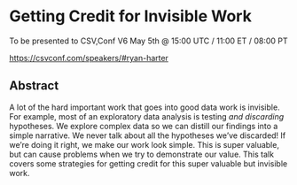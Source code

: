 # Getting Credit for Invisible Work

To be presented to CSV,Conf V6
May 5th @ 15:00 UTC / 11:00 ET / 08:00 PT

https://csvconf.com/speakers/#ryan-harter

## Abstract

A lot of the hard important work that goes into good data work is invisible.
For example, most of an exploratory data analysis 
is testing *and discarding* hypotheses.
We explore complex data so we can distill our findings into a simple narrative.
We never talk about all the hypotheses we’ve discarded!
If we’re doing it right, we make our work look simple.
This is super valuable, 
but can cause problems when we try to demonstrate our value.
This talk covers some strategies for 
getting credit for this super valuable but invisible work.
